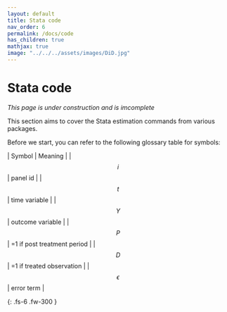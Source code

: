 ```yaml
---
layout: default
title: Stata code
nav_order: 6
permalink: /docs/code
has_children: true
mathjax: true
image: "../../../assets/images/DiD.jpg"
---
```


# Stata code

*This page is under construction and is imcomplete*

This section aims to cover the Stata estimation commands from various packages.


Before we start, you can refer to the following glossary table for symbols:

| Symbol | Meaning | 
| $$ i $$ | panel id |
| $$ t $$ | time variable |
| $$ Y $$ | outcome variable |
| $$ P $$ | =1 if post treatment period |
| $$ D $$ | =1 if treated observation |
| $$ \epsilon $$ | error term |


{: .fs-6 .fw-300 }











